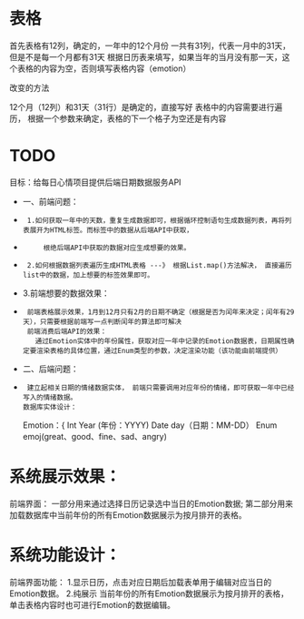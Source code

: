 # 表格
首先表格有12列，确定的，一年中的12个月份
一共有31列，代表一月中的31天，但是不是每一个月都有31天
根据日历表来填写，如果当年的当月没有那一天，这个表格的内容为空，否则填写表格内容（emotion）

改变的方法

12个月（12列）和31天（31行）是确定的，直接写好
表格中的内容需要进行遍历， 根据一个参数来确定，表格的下一个格子为空还是有内容

# TODO
目标：给每日心情项目提供后端日期数据服务API
 *  一、前端问题：
 *      1.如何获取一年中的天数，重复生成数据即可，根据循环控制语句生成数据列表，再将列表展开为HTML标签。而标签中的数据从后端API中获取，
 *          根绝后端API中获取的数据对应生成想要的效果。
 *      2.如何根据数据列表遍历生成HTML表格 ---》 根据List.map()方法解决， 直接遍历list中的数据，加上想要的标签效果即可。
 *  3.前端想要的数据效果：
 *      前端表格展示效果，1月到12月只有2月的日期不确定（根据是否为闰年来决定；闰年有29天），只需要根据前端写一点判断闰年的算法即可解决
        前端消费后端API的效果：
          通过Emotion实体中的年份属性，获取对应一年中记录的Emotion数据表，日期属性确定要渲染表格的具体位置，通过Enum类型的参数，决定渲染功能（该功能由前端提供）
 *  二、后端问题：
 *      建立起相关日期的情绪数据实体， 前端只需要调用对应年份的情绪，即可获取一年中已经写入的情绪数据。
       数据库实体设计：
      Emotion：{
       Int  Year (年份：YYYY)
       Date day（日期：MM-DD）
       Enum emoj(great、good、fine、sad、angry)
# 系统展示效果：
前端界面：  一部分用来通过选择日历记录选中当日的Emotion数据;
         第二部分用来加载数据库中当前年份的所有Emotion数据展示为按月排开的表格。

# 系统功能设计：
  前端界面功能：  1.显示日历，点击对应日期后加载表单用于编辑对应当日的Emotion数据。
                2.纯展示 当前年份的所有Emotion数据展示为按月排开的表格，单击表格内容时也可进行Emotion的数据编辑。
